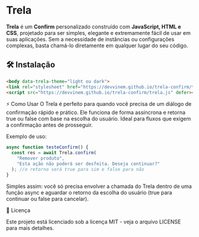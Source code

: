 # Trela

**Trela** é um **Confirm** personalizado construído com **JavaScript, HTML e CSS**, projetado para ser simples, elegante e extremamente fácil de usar em suas aplicações. Sem a necessidade de instâncias ou configurações complexas, basta chamá-lo diretamente em qualquer lugar do seu código.

## 🛠️ Instalação


```html
<body data-trela-theme="light ou dark">
<link rel="stylesheet" href="https://devvinem.github.io/trela-confirm/trela.css">
<script src="https://devvinem.github.io/trela-confirm/trela.js" defer></script>
```



⚡ Como Usar
O Trela é perfeito para quando você precisa de um diálogo de confirmação rápido e prático. Ele funciona de forma assíncrona e retorna true ou false com base na escolha do usuário. Ideal para fluxos que exigem a confirmação antes de prosseguir.

Exemplo de uso:



```javascript
async function testeConfirm() {
  const res = await Trela.confirm(
    "Remover produto", 
    "Esta ação não poderá ser desfeita. Deseja continuar?"
  ); //o retorno será true para sim e false para não
}
```



Simples assim: você só precisa envolver a chamada do Trela dentro de uma função async e aguardar o retorno da escolha do usuário (true para continuar ou false para cancelar).



📄 Licença

Este projeto está licenciado sob a licença MIT - veja o arquivo LICENSE para mais detalhes.
